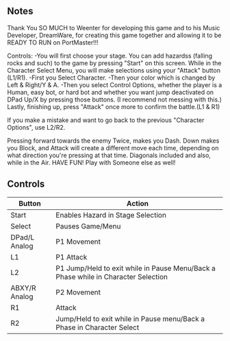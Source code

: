 ## Notes

Thank You SO MUCH to Weenter for developing this game and to his Music Developer, DreamWare, for creating this game together and allowing it to be READY TO RUN on PortMaster!!!

Controls:
-You will first choose your stage. You can add hazardss (falling rocks and such) to the game by pressing "Start" on this screen.
While in the Character Select Menu, you will make selections using your "Attack" button (L1/R1). 
-First you Select Character. 
-Then your color which is changed by Left & Right/Y & A. 
-Then you select Control Options, whether the player is a Human, easy bot, or hard bot and whether you want jump deactivated on DPad Up/X by pressing those buttons. (I recommend not messing with this.)
Lastly, finishing up, press "Attack" once more to confirm the battle.(L1 & R1)

If you make a mistake and want to go back to the previous "Character Options", use L2/R2.

Pressing forward towards the enemy Twice, makes you Dash. Down makes you Block, and Attack will create a different move each time, depending on what direction you're pressing at that time. Diagonals included and also, while in the Air. HAVE FUN! Play with Someone else as well!

## Controls

| Button | Action |
|--|--| 
|Start|Enables Hazard in Stage Selection|
|Select|Pauses Game/Menu|
|DPad/L Analog|P1 Movement|
|L1|P1 Attack|
|L2|P1 Jump/Held to exit while in Pause Menu/Back a Phase while in Character Selection|
|ABXY/R Analog|P2 Movement|
|R1|Attack|
|R2|Jump/Held to exit while in Pause menu/Back a Phase in Character Select|


